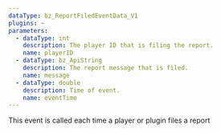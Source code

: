 ```yaml
---
dataType: bz_ReportFiledEventData_V1
plugins: ~
parameters:
  - dataType: int
    description: The player ID that is filing the report.
    name: playerID
  - dataType: bz_ApiString
    description: The report message that is filed.
    name: message
  - dataType: double
    description: Time of event.
    name: eventTime
---
```


This event is called each time a player or plugin files a report
